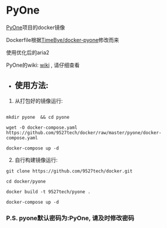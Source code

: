 # PyOne

[PyOne](https://github.com/abbeyokgo/PyOne)项目的docker镜像

Dockerfile根据[TimeBye/docker-pyone](https://github.com/TimeBye/docker-pyone/blob/master/Dockerfile.alpine)修改而来

使用优化后的aria2

PyOne的wiki: [wiki](https://wiki.pyone.me/) , 请仔细查看

- ## 使用方法:

1. 从打包好的镜像运行:
```

mkdir pyone  && cd pyone

wget -O docker-compose.yaml https://github.com/9527tech/docker/raw/master/pyone/docker-compose.yaml

docker-compose up -d
```

2. 自行构建镜像运行:
```
git clone https://github.com/9527tech/docker.git

cd docker/pyone

docker build -t 9527tech/pyone .

docker-compose up -d
```

### P.S. pyone默认密码为:PyOne, 请及时修改密码
